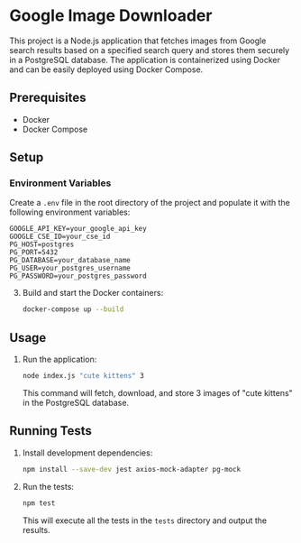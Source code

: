 # Google Image Downloader

This project is a Node.js application that fetches images from Google search results based on a specified search query and stores them securely in a PostgreSQL database. The application is containerized using Docker and can be easily deployed using Docker Compose.

## Prerequisites

- Docker
- Docker Compose

## Setup

### Environment Variables

Create a `.env` file in the root directory of the project and populate it with the following environment variables:

```plaintext
GOOGLE_API_KEY=your_google_api_key
GOOGLE_CSE_ID=your_cse_id
PG_HOST=postgres
PG_PORT=5432
PG_DATABASE=your_database_name
PG_USER=your_postgres_username
PG_PASSWORD=your_postgres_password
```

3. Build and start the Docker containers:

    ```sh
    docker-compose up --build
    ```

## Usage

1. Run the application:

    ```sh
    node index.js "cute kittens" 3
    ```

    This command will fetch, download, and store 3 images of "cute kittens" in the PostgreSQL database.

## Running Tests

1. Install development dependencies:

    ```sh
    npm install --save-dev jest axios-mock-adapter pg-mock
    ```

2. Run the tests:

    ```sh
    npm test
    ```

    This will execute all the tests in the `tests` directory and output the results.





